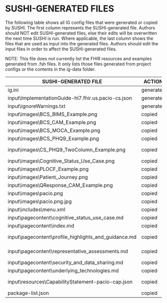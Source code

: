 # SUSHI-GENERATED FILES #

The following table shows all IG config files that were generated or copied by SUSHI.  The first column
represents the SUSHI-generated file. Authors should NOT edit SUSHI-generated files, else their edits will
be overwritten the next time SUSHI is run. Where applicable, the last column shows the files that are used
as input into the generated files. Authors should edit the input files in order to affect the SUSHI-generated
files.

NOTE: This file does not currently list the FHIR resources and examples generated from .fsh files. It only
lists those files generated from project configs or the contents in the ig-data folder.

| SUSHI-GENERATED FILE                                 | ACTION    | INPUT FILE(S)                                                       |
| ---------------------------------------------------- | --------- | ------------------------------------------------------------------- |
| ig.ini                                               | generated | ..\config.yaml                                                      |
| input\ImplementationGuide-hl7.fhir.us.pacio-cs.json  | generated | ..\config.yaml, {all input resources and pages}                     |
| input\ignoreWarnings.txt                             | generated |                                                                     |
| input\images\BCS_BIMS_Example.png                    | copied    | ..\ig-data\input\images\BCS_BIMS_Example.png                        |
| input\images\BCS_CAM_Example.png                     | copied    | ..\ig-data\input\images\BCS_CAM_Example.png                         |
| input\images\BCS_MOCA_Example.png                    | copied    | ..\ig-data\input\images\BCS_MOCA_Example.png                        |
| input\images\BCS_PHQ9_Example.png                    | copied    | ..\ig-data\input\images\BCS_PHQ9_Example.png                        |
| input\images\CS_PHQ9_TwoColumn_Example.png           | copied    | ..\ig-data\input\images\CS_PHQ9_TwoColumn_Example.png               |
| input\images\Cognitive_Status_Use_Case.png           | copied    | ..\ig-data\input\images\Cognitive_Status_Use_Case.png               |
| input\images\PLOCF_Example.png                       | copied    | ..\ig-data\input\images\PLOCF_Example.png                           |
| input\images\Patient_Journey.png                     | copied    | ..\ig-data\input\images\Patient_Journey.png                         |
| input\images\QResponse_CAM_Example.png               | copied    | ..\ig-data\input\images\QResponse_CAM_Example.png                   |
| input\images\pacio.png                               | copied    | ..\ig-data\input\images\pacio.png                                   |
| input\images\pacio.png.jpg                           | copied    | ..\ig-data\input\images\pacio.png.jpg                               |
| input\includes\menu.xml                              | copied    | ..\ig-data\input\includes\menu.xml                                  |
| input\pagecontent\cognitive_status_use_case.md       | copied    | ..\ig-data\input\pagecontent\cognitive_status_use_case.md           |
| input\pagecontent\index.md                           | copied    | ..\ig-data\input\pagecontent\index.md                               |
| input\pagecontent\profile_highlights_and_guidance.md | copied    | ..\ig-data\input\pagecontent\profile_highlights_and_guidance.md     |
| input\pagecontent\representative_assessments.md      | copied    | ..\ig-data\input\pagecontent\representative_assessments.md          |
| input\pagecontent\security_and_data_sharing.md       | copied    | ..\ig-data\input\pagecontent\security_and_data_sharing.md           |
| input\pagecontent\underlying_technologies.md         | copied    | ..\ig-data\input\pagecontent\underlying_technologies.md             |
| input\resources\CapabilityStatement-pacio-cap.json   | copied    | ..\ig-data\input\resources\CapabilityStatement-cognitive_pacio.json |
| package-list.json                                    | copied    | ..\ig-data\package-list.json                                        |
